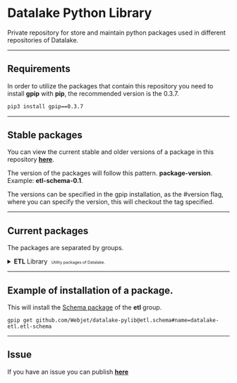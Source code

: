 # **Datalake Python Library**

Private repository for store and maintain python packages used in different repositories of Datalake.

---

## Requirements

In order to utilize the packages that contain this repository you need to install **gpip** with **pip**, the recommended version is the 0.3.7.

```bash
pip3 install gpip==0.3.7
```

---

## **Stable packages**

You can view the current stable and older versions of a package in this repository [**here**](https://github.com/Webjet/datalake-pylib/tags).

The version of the packages will follow this pattern. **package-version**. Example: **etl-schema-0.1**.

The versions can be specified in the gpip installation, as the #version flag, where you can specify the version, this will checkout the tag specified.

---

## **Current packages**

The packages are separated by groups.

<details>
    <summary>
        <b>ETL</b> Library <span style="margin-left:5px;font-size:9px">Utility packages of Datalake.</span>
    </summary>
    <ul>
        <li>
            <h5>
                <a href="https://github.com/Webjet/datalake-pylib/tree/main/etl/schema">
                    <b>Schema</b><sub style="color:red"><b>EARLY</b></sub>
                </a>
            </h5>
            <p style="font-size:10px">
                Normalize dataframes.
            </p>
        </li>
        <li>
            <h5>
                <a href="https://github.com/Webjet/datalake-pylib/tree/main/etl/validation">
                    <b>Validation</b><sub style="color:red"><b>EARLY</b></sub>
                </a>
            </h5>
            <p style="font-size:10px">
                Make comparisons with DataFrames.
            </p>
        </li>
        <li>
            <h5>
                <a href="https://github.com/Webjet/datalake-pylib/tree/main/etl/s3">
                    <b>S3</b><sub style="color:red"><b>EARLY</b></sub>
                </a>
            </h5>
            <p style="font-size:10px">
                Manage and make action on S3 with Pandas DataFrames.
            </p>
        </li>
    </ul>
</details>

---

## Example of installation of a package.

This will install the [Schema package](https://github.com/Webjet/datalake-pylib/tree/main/etl/schema) of the **etl** group.

```
gpip get github.com/Webjet/datalake-pylib@etl.schema#name=datalake-etl.etl-schema
```

---

## Issue

If you have an issue you can publish [**here**](https://github.com/Webjet/datalake-pylib/issues)